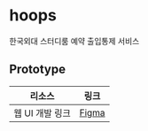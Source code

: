 # hoops
한국외대 스터디룸 예약 출입통제 서비스

## Prototype

| 리소스          | 링크                                                                          |
| --------------- | ----------------------------------------------------------------------------- |
| 웹 UI 개발 링크 | [Figma](https://www.figma.com/file/OEHffeqAsD5BzfhQLZ1vTP/hoops?node-id=0%3A1) |
